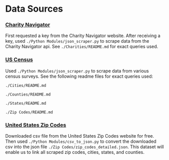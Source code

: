 # Data Sources

### [Charity Navigator](https://www.charitynavigator.org/index.cfm?bay=content.view&cpid=1397)

First requested a key from the Charity Navigator website. After receiving a key, used `./Python Modules/json_scraper.py` to scrape data from the Charity Navigator api. See `./Charities/README.md` for exact queries used.


### [US Census](https://www.census.gov/developers/)

Used `./Python Modules/json_scraper.py` to scrape data from various census surveys. See the following readme files for exact queries used:

`./Cities/README.md`

`./Counties/README.md`

`./States/README.md`

`./Zip Codes/README.md`


### [United States Zip Codes](https://www.unitedstateszipcodes.org/zip-code-database/)

Downloaded csv file from the United States Zip Codes website for free. Then used `./Python Modules/csv_to_json.py` to convert the downloaded csv into the json file `./Zip Codes/zip_codes_detailed.json`. This dataset will enable us to link all scraped zip codes, cities, states, and counties.
